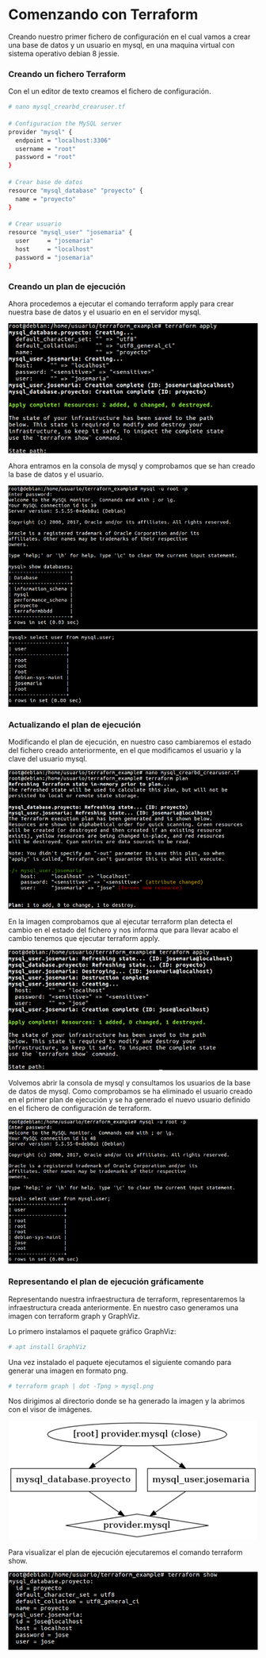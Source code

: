 # Comenzando con Terraform
Creando nuestro primer fichero de configuración en el cual vamos a crear una base de datos y un usuario en mysql, en una maquina virtual con sistema operativo debian 8 jessie.

### Creando un fichero Terraform
Con el un editor de texto creamos el fichero de configuración.
~~~ bash
# nano mysql_crearbd_crearuser.tf

# Configuracion the MySQL server
provider "mysql" {
  endpoint = "localhost:3306"
  username = "root"
  password = "root"
}

# Crear base de datos
resource "mysql_database" "proyecto" {
  name = "proyecto"
}

# Crear usuario
resource "mysql_user" "josemaria" {
  user     = "josemaria"
  host     = "localhost"
  password = "josemaria"
}
~~~

### Creando un plan de ejecución
Ahora procedemos a ejecutar el comando terraform apply para crear nuestra base de datos y el usuario en en el servidor mysql.

![](imagenes/1.png)

Ahora entramos en la consola de mysql y comprobamos que se han creado la base de datos y el usuario.

![](imagenes/2.png)
![](imagenes/3.png)
### Actualizando el plan de ejecución
Modificando el plan de ejecución, en nuestro caso cambiaremos el estado del fichero creado anteriormente, en el que modificamos el usuario y la clave del usuario mysql.

![](imagenes/4.png)

En la imagen comprobamos que al ejecutar terraform plan detecta el cambio en el estado del fichero y nos informa que para llevar acabo el cambio tenemos que ejecutar terraform apply.

![](imagenes/5.png)

Volvemos abrir la consola de mysql y consultamos los usuarios de la base de datos de mysql. Como comprobamos se ha eliminado el usuario creado en el primer plan de ejecución y se ha generado el nuevo usuario definido en el fichero de configuración de terraform.

![](imagenes/6.png)

### Representando el plan de ejecución gráficamente
Representando nuestra infraestructura de terraform, representaremos la infraestructura creada anteriormente. En nuestro caso generamos una imagen con terraform graph y GraphViz.

Lo primero instalamos el paquete gráfico GraphViz:

~~~ bash
# apt install GraphViz
~~~

Una vez instalado el paquete ejecutamos el siguiente comando para generar una imagen en formato png.

~~~ bash
# terraform graph | dot -Tpng > mysql.png 
~~~

Nos dirigimos al directorio donde se ha generado la imagen y la abrimos con el visor de imágenes.

![](imagenes/7.png)

Para visualizar el plan de ejecución ejecutaremos el comando terraform show.

![](imagenes/8.png)

